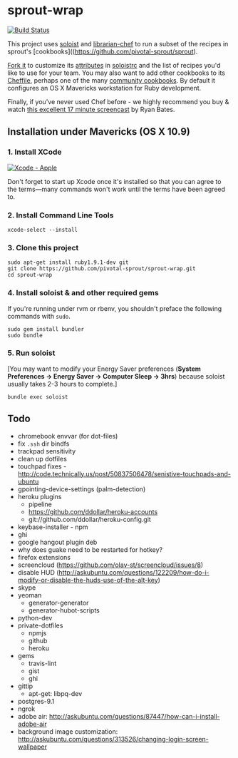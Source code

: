 # sprout-wrap

[![Build Status](https://travis-ci.org/pivotal-sprout/sprout-wrap.png?branch=master)](https://travis-ci.org/pivotal-sprout/sprout-wrap)

This project uses [soloist](https://github.com/mkocher/soloist) and [librarian-chef](https://github.com/applicationsonline/librarian-chef)
to run a subset of the recipes in sprout's [cookbooks]((https://github.com/pivotal-sprout/sprout).

[Fork it](https://github.com/pivotal-sprout/sprout-wrap/fork) to 
customize its [attributes](http://docs.opscode.com/chef_overview_attributes.html) in [soloistrc](/soloistrc) and the list of recipes 
you'd like to use for your team. You may also want to add other cookbooks to its [Cheffile](/Cheffile), perhaps one 
of the many [community cookbooks](http://community.opscode.com/cookbooks). By default it configures an OS X 
Mavericks workstation for Ruby development.

Finally, if you've never used Chef before - we highly recommend you buy &amp; watch [this excellent 17 minute screencast](http://railscasts.com/episodes/339-chef-solo-basics) by Ryan Bates. 

## Installation under Mavericks (OS X 10.9)

### 1. Install XCode

[![Xcode - Apple](http://r.mzstatic.com/images/web/linkmaker/badge_macappstore-lrg.gif)](https://itunes.apple.com/us/app/xcode/id497799835?mt=12&uo=4)

Don't forget to start up Xcode once it's installed so that you can agree to the terms&mdash;many commands won't work until the terms have been agreed to.

### 2. Install Command Line Tools
  
    xcode-select --install
  
### 3. Clone this project

    sudo apt-get install ruby1.9.1-dev git
    git clone https://github.com/pivotal-sprout/sprout-wrap.git
    cd sprout-wrap

### 4. Install soloist & and other required gems

If you're running under rvm or rbenv, you shouldn't preface the following commands with `sudo`.

    sudo gem install bundler
    sudo bundle

### 5. Run soloist

[You may want to modify your Energy Saver preferences (**System Preferences &rarr; Energy Saver &rarr; Computer Sleep &rarr; 3hrs**) because soloist usually takes 2-3 hours to complete.]

    bundle exec soloist

## Todo

- chromebook envvar (for dot-files)
- fix `.ssh` dir bindfs
- trackpad sensitivity
- clean up dotfiles
- touchpad fixes - http://code.technically.us/post/50837506478/senistive-touchpads-and-ubuntu
- gpointing-device-settings (palm-detection)
- heroku plugins
  - pipeline
  - https://github.com/ddollar/heroku-accounts
  - git://github.com/ddollar/heroku-config.git
- keybase-installer - npm
- ghi
- google hangout plugin deb
- why does guake need to be restarted for hotkey?
- firefox extensions
- screencloud (https://github.com/olav-st/screencloud/issues/8)
- disable HUD (http://askubuntu.com/questions/122209/how-do-i-modify-or-disable-the-huds-use-of-the-alt-key)
- skype
- yeoman
  - generator-generator
  - generator-hubot-scripts
- python-dev
- private-dotfiles
  - npmjs
  - github
  - heroku
- gems
  - travis-lint
  - gist
  - ghi
- gittip
  - apt-get: libpq-dev
- postgres-9.1
- ngrok
- adobe air: http://askubuntu.com/questions/87447/how-can-i-install-adobe-air
- background image customization: http://askubuntu.com/questions/313526/changing-login-screen-wallpaper
